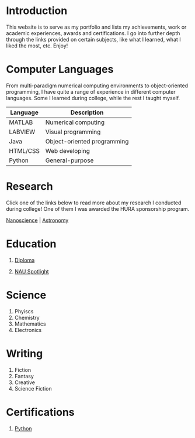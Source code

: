 # Introduction 
This website is to serve as my portfolio and lists my achievements, work or academic experiences, awards and certifications. I go into further depth through the links provided on certain subjects, like what I learned, what I liked the most, etc. Enjoy!

# Computer Languages
From multi-paradigm numerical computing environments to object-oriented programming, I have quite a range of experience in different computer languages. Some I learned during college, while the rest I taught myself.

Language | Description       
----|----
MATLAB | Numerical computing
LABVIEW | Visual programming
Java | Object-oriented programming
HTML/CSS | Web developing
Python | General-purpose


# Research
Click one of the links below to read more about my research I conducted during college! One of them I was awarded the HURA sponsorship program.

[Nanoscience](./nano.md) | [Astronomy](./astro.md)

# Education
1. [Diploma](./degree.md)

2. [NAU Spotlight](http://news.nau.edu/student-spotlight-june-8-2018/#.XUeI4OhKjIV)

# Science
1. Phyiscs
2. Chemistry
3. Mathematics
4. Electronics

# Writing
1. Fiction
2. Fantasy
3. Creative
4. Science Fiction

# Certifications
1. [Python](./python.md)
